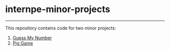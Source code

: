 # internpe-minor-projects
---

This repository contains code for two minor projects:
1. [Guess My Number](./guess-my-number/)
2. [Pig Game](./pig-game/)